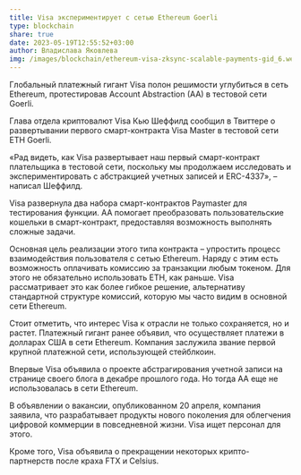```yaml
---
title: Visa экспериментирует с сетью Ethereum Goerli
type: blockchain
share: true
date: 2023-05-19T12:55:52+03:00
author: Владислава Яковлева
img: /images/blockchain/ethereum-visa-zksync-scalable-payments-gid_6.webp
---
```

Глобальный платежный гигант Visa полон решимости углубиться в сеть Ethereum, протестировав Account Abstraction (AA) в тестовой сети Goerli.

Глава отдела криптовалют Visa Кью Шеффилд сообщил в Твиттере о развертывании первого смарт-контракта Visa Master в тестовой сети ETH Goerli.

«Рад видеть, как Visa развертывает наш первый смарт-контракт плательщика в тестовой сети, поскольку мы продолжаем исследовать и экспериментировать с абстракцией учетных записей и ERC-4337», – написал Шеффилд.

Visa развернула два набора смарт-контрактов Paymaster для тестирования функции. АА помогает преобразовать пользовательские кошельки в смарт-контракт, предоставляя возможность выполнять сложные задачи.

Основная цель реализации этого типа контракта – упростить процесс взаимодействия пользователя с сетью Ethereum. Наряду с этим есть возможность оплачивать комиссию за транзакции любым токеном. Для этого не обязательно использовать ETH, как раньше. Visa рассматривает это как более гибкое решение, альтернативу стандартной структуре комиссий, которую мы часто видим в основной сети Ethereum.

Стоит отметить, что интерес Visa к отрасли не только сохраняется, но и растет. Платежный гигант ранее объявил, что осуществляет платежи в долларах США в сети Ethereum. Компания заслужила звание первой крупной платежной сети, использующей стейблкоин.

Впервые Visa объявила о проекте абстрагирования учетной записи на странице своего блога в декабре прошлого года. Но тогда АА еще не использовалась в сети Ethereum. 

В объявлении о вакансии, опубликованном 20 апреля, компания заявила, что разрабатывает продукты нового поколения для облегчения цифровой коммерции в повседневной жизни. Visa ищет персонал для этого.

Кроме того, Visa объявила о прекращении некоторых крипто-партнерств после краха FTX и Celsius.